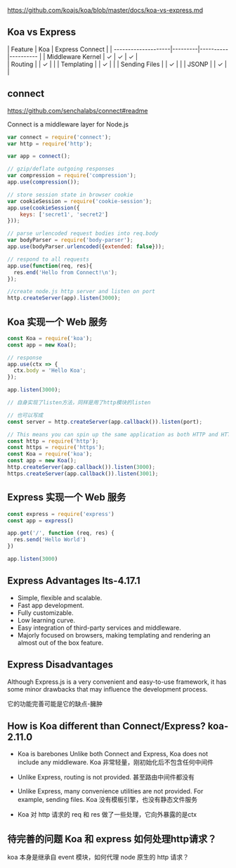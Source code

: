 https://github.com/koajs/koa/blob/master/docs/koa-vs-express.md

## Koa vs Express
| Feature	            |    Koa  |	Express	   Connect   |
| --------------------|---------|----------|---------- |
| Middleware Kernel	  |     ✓	  |     ✓	   |    ✓      |   
| Routing		          |         |     ✓	   |           |
| Templating		      |         |     ✓	   |           |
| Sending Files		    |         |     ✓	   |           |
| JSONP		            |         |     ✓	   |           |


## connect
https://github.com/senchalabs/connect#readme

Connect is a middleware layer for Node.js

```JavaScript
var connect = require('connect');
var http = require('http');

var app = connect();

// gzip/deflate outgoing responses
var compression = require('compression');
app.use(compression());

// store session state in browser cookie
var cookieSession = require('cookie-session');
app.use(cookieSession({
    keys: ['secret1', 'secret2']
}));

// parse urlencoded request bodies into req.body
var bodyParser = require('body-parser');
app.use(bodyParser.urlencoded({extended: false}));

// respond to all requests
app.use(function(req, res){
  res.end('Hello from Connect!\n');
});

//create node.js http server and listen on port
http.createServer(app).listen(3000);
```

## Koa 实现一个 Web 服务
```js
const Koa = require('koa');
const app = new Koa();

// response
app.use(ctx => {
  ctx.body = 'Hello Koa';
});

app.listen(3000);

// 自身实现了listen方法，同样是用了http模块的listen

// 也可以写成
const server = http.createServer(app.callback()).listen(port);

// This means you can spin up the same application as both HTTP and HTTPS or on multiple addresses:
const http = require('http');
const https = require('https');
const Koa = require('koa');
const app = new Koa();
http.createServer(app.callback()).listen(3000);
https.createServer(app.callback()).listen(3001);
```

## Express 实现一个 Web 服务
```js
const express = require('express')
const app = express()

app.get('/', function (req, res) {
  res.send('Hello World')
})

app.listen(3000)
```

## Express Advantages  lts-4.17.1
- Simple, flexible and scalable.
- Fast app development.
- Fully customizable.
- Low learning curve.
- Easy integration of third-party services and middleware.
- Majorly focused on browsers, making templating and rendering an almost out of the box feature.

## Express Disadvantages
Although Express.js is a very convenient and easy-to-use framework, it has some minor drawbacks that may influence the development process.

它的功能完善可能是它的缺点-臃肿

## How is Koa different than Connect/Express?  koa-2.11.0
- Koa is barebones
  Unlike both Connect and Express, Koa does not include any middleware.
  Koa 非常轻量，刚初始化后不包含任何中间件

- Unlike Express, routing is not provided.
  甚至路由中间件都没有

- Unlike Express, many convenience utilities are not provided. For example, sending files.
  Koa 没有模板引擎，也没有静态文件服务

- Koa 对 http 请求的 req 和 res 做了一些处理，它向外暴露的是ctx

## 待完善的问题 Koa 和 express 如何处理http请求？
koa 本身是继承自 event 模块，如何代理 node 原生的 http 请求？